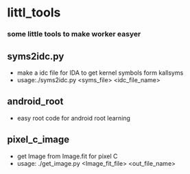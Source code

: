 # littl_tools
### some little tools to make worker easyer

## syms2idc.py
- make a idc file for IDA to get kernel symbols form kallsyms
- usage:./syms2idc.py \<syms\_file\> \<idc\_file\_name>


## android_root
- easy root code for android root learning

## pixel_c_image
- get Image from Image.fit for pixel C
- usage: ./get_image.py \<Image_fit\_file\> \<out\_file\_name>